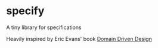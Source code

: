 # specify
A tiny library for specifications

Heavily inspired by Eric Evans' book [Domain Driven Design](https://www.goodreads.com/book/show/179133.Domain_Driven_Design)
